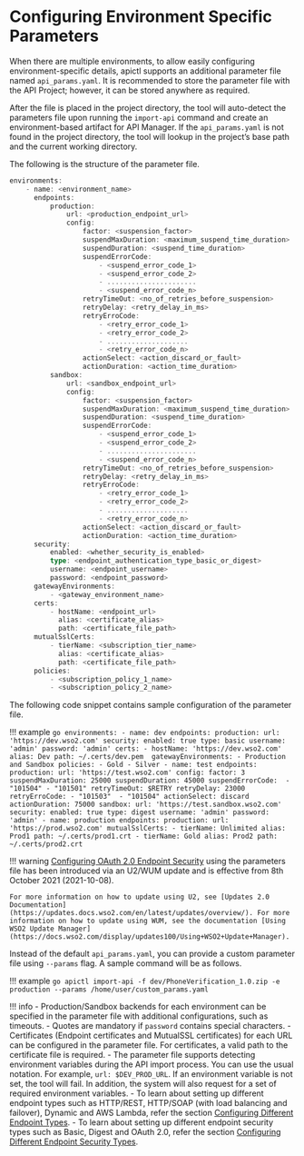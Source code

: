 #  Configuring Environment Specific Parameters

When there are multiple environments, to allow easily configuring environment-specific details, apictl supports an additional parameter file named `api_params.yaml`. It is recommended to store the parameter file with the API Project; however, it can be stored anywhere as required. 

After the file is placed in the project directory, the tool will auto-detect the parameters file upon running the `import-api` command and create an environment-based artifact for API Manager. If the `api_params.yaml` is not found in the project directory, the tool will lookup in the project’s base path and the current working directory. 

The following is the structure of the parameter file.

```go
environments:
    - name: <environment_name>
      endpoints:
          production:
              url: <production_endpoint_url>
              config:
                  factor: <suspension_factor>
                  suspendMaxDuration: <maximum_suspend_time_duration>
                  suspendDuration: <suspend_time_duration>
                  suspendErrorCode: 
                      - <suspend_error_code_1>
                      - <suspend_error_code_2>
                      - ......................
                      - <suspend_error_code_n>
                  retryTimeOut: <no_of_retries_before_suspension>
                  retryDelay: <retry_delay_in_ms>
                  retryErroCode:
                      - <retry_error_code_1>
                      - <retry_error_code_2>
                      - ....................
                      - <retry_error_code_n>
                  actionSelect: <action_discard_or_fault>
                  actionDuration: <action_time_duration>
          sandbox:
              url: <sandbox_endpoint_url>
              config:
                  factor: <suspension_factor>
                  suspendMaxDuration: <maximum_suspend_time_duration>
                  suspendDuration: <suspend_time_duration>
                  suspendErrorCode: 
                      - <suspend_error_code_1>
                      - <suspend_error_code_2>
                      - ......................
                      - <suspend_error_code_n>
                  retryTimeOut: <no_of_retries_before_suspension>
                  retryDelay: <retry_delay_in_ms>
                  retryErroCode:
                      - <retry_error_code_1>
                      - <retry_error_code_2>
                      - ....................
                      - <retry_error_code_n>
                  actionSelect: <action_discard_or_fault>
                  actionDuration: <action_time_duration>
      security:
          enabled: <whether_security_is_enabled>
          type: <endpoint_authentication_type_basic_or_digest>
          username: <endpoint_username>
          password: <endpoint_password>
      gatewayEnvironments:
          - <gateway_environment_name>           
      certs:
          - hostName: <endpoint_url>
            alias: <certificate_alias>
            path: <certificate_file_path>
      mutualSslCerts:
          - tierName: <subscription_tier_name>
            alias: <certificate_alias>
            path: <certificate_file_path>
	  policies:
          - <subscription_policy_1_name>
          - <subscription_policy_2_name>
```
The following code snippet contains sample configuration of the parameter file.

!!! example
    ```go
    environments:
        - name: dev
          endpoints:
              production:
                  url: 'https://dev.wso2.com'
          security:
              enabled: true
              type: basic
              username: 'admin'
              password: 'admin'
          certs:
              - hostName: 'https://dev.wso2.com'
                alias: Dev
                path: ~/.certs/dev.pem 
          gatewayEnvironments:
              - Production and Sandbox
          policies:
              - Gold
              - Silver
        - name: test
          endpoints:
              production:
                  url: 'https://test.wso2.com'
                  config:
                      factor: 3
                      suspendMaxDuration: 25000
                      suspendDuration: 45000
                      suspendErrorCode: 
                          - "101504"
                          - "101501"
                      retryTimeOut: $RETRY
                      retryDelay: 23000
                      retryErroCode:
                          - "101503" 
                          - "101504"
                      actionSelect: discard
                      actionDuration: 75000
              sandbox:
                  url: 'https://test.sandbox.wso2.com'
          security:
              enabled: true
              type: digest
              username: 'admin'
              password: 'admin'
        - name: production
          endpoints:
            production:
                  url: 'https://prod.wso2.com'
            mutualSslCerts:
                - tierName: Unlimited
                  alias: Prod1
                  path: ~/.certs/prod1.crt
                - tierName: Gold
                  alias: Prod2
                  path: ~/.certs/prod2.crt
    ```

!!! warning
    [Configuring OAuth 2.0 Endpoint Security]({{base_path}}/learn/api-controller/advanced-topics/configuring-different-endpoint-security-types/#configuring-oauth-20-endpoint-security) using the parameters file has been introduced via an U2/WUM update and is effective from 8th October 2021 (2021-10-08).  
    
    For more information on how to update using U2, see [Updates 2.0 Documentation](https://updates.docs.wso2.com/en/latest/updates/overview/). For more information on how to update using WUM, see the documentation [Using WSO2 Update Manager](https://docs.wso2.com/display/updates100/Using+WSO2+Update+Manager).

Instead of the default `api_params.yaml`, you can provide a custom parameter file using `--params` flag. A sample command will be as follows.

!!! example
    ```go
    apictl import-api -f dev/PhoneVerification_1.0.zip -e production --params /home/user/custom_params.yaml 
    ```

!!! info
    -   Production/Sandbox backends for each environment can be specified in the parameter file with additional configurations, such as timeouts.
    -   Quotes are mandatory if `password` contains special characters.
    -   Certificates (Endpoint certificates and MutualSSL certificates) for each URL can be configured in the parameter file. For certificates, a valid path to the certificate file is required. 
    -   The parameter file supports detecting environment variables during the API import process. You can use the usual notation. For example, `url: $DEV_PROD_URL`.  If an environment variable is not set, the tool will fail. In addition, the system will also request for a set of required environment variables.
    - To learn about setting up different endpoint types such as HTTP/REST, HTTP/SOAP (with load balancing and failover), Dynamic and AWS Lambda, refer the section [Configuring Different Endpoint Types]({{base_path}}/learn/api-controller/advanced-topics/configuring-different-endpoint-types).
    -   To learn about setting up different endpoint security types such as Basic, Digest and OAuth 2.0, refer the section [Configuring Different Endpoint Security Types]({{base_path}}/learn/api-controller/advanced-topics/configuring-different-endpoint-security-types).
